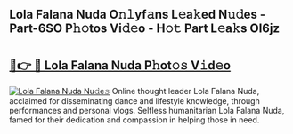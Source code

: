 ## Lola Falana Nuda O𝚗𝚕yf𝚊ns L𝚎a𝚔ed N𝚞𝚍es - Part-6SO P𝚑𝚘tos Vi𝚍𝚎o - H𝚘𝚝 Part L𝚎a𝚔s OI6jz

# <h2><a href="http://kf6bvt.oniu.top/?m=Lola+Falana+Nuda">🔗👉 🔴 Lola Falana Nuda P𝚑ot𝚘𝚜 V𝚒d𝚎o</a></h2>

[![Lola Falana Nuda Nu𝚍e𝚜](https://i.imgur.com/0qMVB7G.gif)](http://kf6bvt.oniu.top/?m=Lola+Falana+Nuda)
Online thought leader Lola Falana Nuda, acclaimed for disseminating dance and lifestyle knowledge, through performances and personal vlogs. Selfless humanitarian Lola Falana Nuda, famed for their dedication and compassion in helping those in need.  
